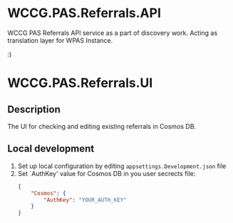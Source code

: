 # WCCG.PAS.Referrals.API
WCCG PAS Referrals API service as a part of discovery work. Acting as translation layer for WPAS Instance.

:)
# WCCG.PAS.Referrals.UI

## Description
The UI for checking and editing existing referrals in Cosmos DB.

## Local development

1. Set up local configuration by editing `appsettings.Development.json` file
2. Set `AuthKey' value for Cosmos DB in you user secrects file:
    ```json
    {
        "Cosmos": {
            "AuthKey": "YOUR_AUTH_KEY"
        }
    }
    ```
